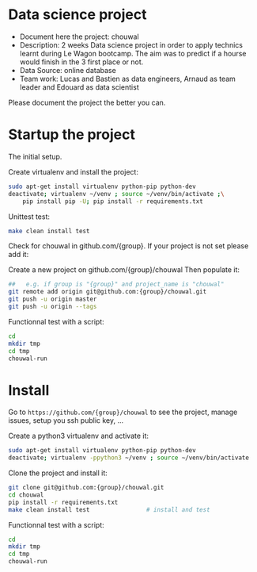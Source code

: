 # Data science project
- Document here the project: chouwal
- Description: 2 weeks Data science project in order to apply technics learnt during Le Wagon bootcamp. The aim was to predict if a hourse would finish in the 3 first place or not. 
- Data Source: online database
- Team work: Lucas and Bastien as data engineers, Arnaud as team leader and Edouard as data scientist

Please document the project the better you can.

# Startup the project

The initial setup.

Create virtualenv and install the project:
```bash
sudo apt-get install virtualenv python-pip python-dev
deactivate; virtualenv ~/venv ; source ~/venv/bin/activate ;\
    pip install pip -U; pip install -r requirements.txt
```

Unittest test:
```bash
make clean install test
```

Check for chouwal in github.com/{group}. If your project is not set please add it:

Create a new project on github.com/{group}/chouwal
Then populate it:

```bash
##   e.g. if group is "{group}" and project_name is "chouwal"
git remote add origin git@github.com:{group}/chouwal.git
git push -u origin master
git push -u origin --tags
```

Functionnal test with a script:

```bash
cd
mkdir tmp
cd tmp
chouwal-run
```

# Install

Go to `https://github.com/{group}/chouwal` to see the project, manage issues,
setup you ssh public key, ...

Create a python3 virtualenv and activate it:

```bash
sudo apt-get install virtualenv python-pip python-dev
deactivate; virtualenv -ppython3 ~/venv ; source ~/venv/bin/activate
```

Clone the project and install it:

```bash
git clone git@github.com:{group}/chouwal.git
cd chouwal
pip install -r requirements.txt
make clean install test                # install and test
```
Functionnal test with a script:

```bash
cd
mkdir tmp
cd tmp
chouwal-run
```
